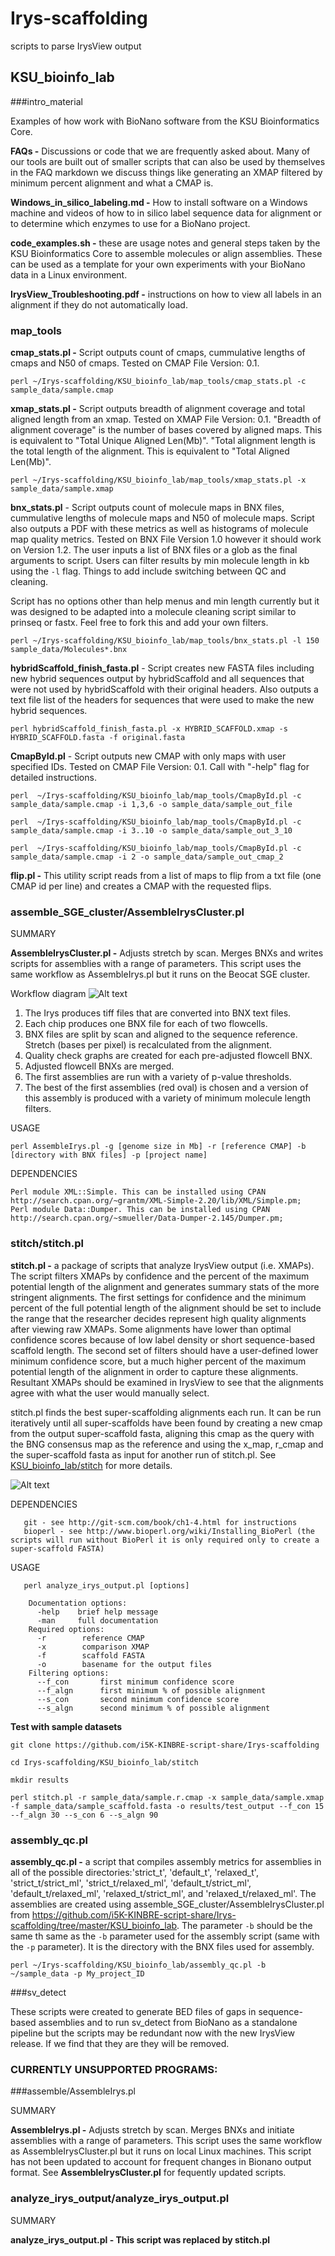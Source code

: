 Irys-scaffolding
================

scripts to parse IrysView output

KSU_bioinfo_lab
---------------

###intro_material

Examples of how work with BioNano software from the KSU Bioinformatics Core.

**FAQs -** Discussions or code that we are frequently asked about. Many of our tools are built out of smaller scripts that can also be used by themselves in the FAQ markdown we discuss things like generating an XMAP filtered by minimum percent alignment and what a CMAP is.

**Windows_in_silico_labeling.md -** How to install software on a Windows machine and videos of how to in silico label sequence data for alignment or to determine which enzymes to use for a BioNano project.

**code_examples.sh -** these are usage notes and general steps taken by the KSU Bioinformatics Core to assemble molecules or align assemblies. These can be  used as a template for your own experiments with your BioNano data in a Linux environment.

**IrysView_Troubleshooting.pdf -** instructions on how to view all labels in an alignment if they do not automatically load.

        
### map_tools 

**cmap_stats.pl -** Script outputs count of cmaps, cummulative lengths of cmaps and N50 of cmaps. Tested on CMAP File Version: 0.1.

```
perl ~/Irys-scaffolding/KSU_bioinfo_lab/map_tools/cmap_stats.pl -c sample_data/sample.cmap
```

**xmap_stats.pl -** Script outputs breadth of alignment coverage and total aligned length from an xmap. Tested on XMAP File Version: 0.1. "Breadth of alignment coverage" is the number of bases covered by aligned maps. This is equivalent to "Total Unique Aligned Len(Mb)". "Total alignment length is the total length of the alignment. This is equivalent to "Total Aligned Len(Mb)".

```
perl ~/Irys-scaffolding/KSU_bioinfo_lab/map_tools/xmap_stats.pl -x sample_data/sample.xmap
```

**bnx_stats.pl** - Script outputs count of molecule maps in BNX files, cummulative lengths of molecule maps and N50 of molecule maps. Script also outputs a PDF with these metrics as well as histograms of molecule map quality metrics. Tested on BNX File Version 1.0 however it should work on Version 1.2. The user inputs a list of BNX files or a glob as the final arguments to script. Users can filter results by min molecule length in kb using the `-l` flag. Things to add include switching between QC and cleaning.
 
Script has no options other than help menus and min length currently but it was designed to be adapted into a molecule cleaning script similar to prinseq or fastx. Feel free to fork this and add your own filters.

```
perl ~/Irys-scaffolding/KSU_bioinfo_lab/map_tools/bnx_stats.pl -l 150 sample_data/Molecules*.bnx
```

**hybridScaffold_finish_fasta.pl** - Script creates new FASTA files including new hybrid sequences output by hybridScaffold and all sequences that were not used by hybridScaffold with their original headers. Also outputs a text file list of the headers for sequences that were used to make the new hybrid sequences.

```
perl hybridScaffold_finish_fasta.pl -x HYBRID_SCAFFOLD.xmap -s HYBRID_SCAFFOLD.fasta -f original.fasta
```

**CmapById.pl** - Script outputs new CMAP with only maps with user specified IDs. Tested on CMAP File Version: 0.1. Call with "-help" flag for detailed instructions.

```
perl  ~/Irys-scaffolding/KSU_bioinfo_lab/map_tools/CmapById.pl -c sample_data/sample.cmap -i 1,3,6 -o sample_data/sample_out_file

perl  ~/Irys-scaffolding/KSU_bioinfo_lab/map_tools/CmapById.pl -c sample_data/sample.cmap -i 3..10 -o sample_data/sample_out_3_10

perl  ~/Irys-scaffolding/KSU_bioinfo_lab/map_tools/CmapById.pl -c sample_data/sample.cmap -i 2 -o sample_data/sample_out_cmap_2
```

**flip.pl -** This utility script reads from a list of maps to flip from a txt file (one CMAP id per line) and creates a CMAP with the requested flips.

### assemble_SGE_cluster/AssembleIrysCluster.pl 

SUMMARY

**AssembleIrysCluster.pl -** Adjusts stretch by scan. Merges BNXs and writes scripts for assemblies with a range of parameters. This script uses the same workflow as AssembleIrys.pl but it runs on the Beocat SGE cluster.

Workflow diagram
![Alt text](https://raw.githubusercontent.com/i5K-KINBRE-script-share/Irys-scaffolding/master/KSU_bioinfo_lab/assemble_SGE_cluster/bionano%20assembly%20workflow.png)

 1) The Irys produces tiff files that are converted into BNX text files.
 2) Each chip produces one BNX file for each of two flowcells.
 3) BNX files are split by scan and aligned to the sequence reference. Stretch (bases per pixel) is recalculated from the alignment.
 4) Quality check graphs are created for each pre-adjusted flowcell BNX.
 5) Adjusted flowcell BNXs are merged.
 6) The first assemblies are run with a variety of p-value thresholds.
 7) The best of the first assemblies (red oval) is chosen and a version of this assembly is produced with a variety of minimum molecule length filters.
    
USAGE
    
    perl AssembleIrys.pl -g [genome size in Mb] -r [reference CMAP] -b [directory with BNX files] -p [project name]
    
DEPENDENCIES


    Perl module XML::Simple. This can be installed using CPAN http://search.cpan.org/~grantm/XML-Simple-2.20/lib/XML/Simple.pm;
    Perl module Data::Dumper. This can be installed using CPAN http://search.cpan.org/~smueller/Data-Dumper-2.145/Dumper.pm;
    
    
### stitch/stitch.pl

**stitch.pl -**  a package of scripts that analyze IrysView output (i.e. XMAPs). The script filters XMAPs
       by confidence and the percent of the maximum potential length of the alignment and generates summary
       stats of the more stringent alignments. The first settings for confidence and the minimum percent of
       the full potential length of the alignment should be set to include the range that the researcher
       decides represent high quality alignments after viewing raw XMAPs. Some alignments have lower than
       optimal confidence scores because of low label density or short sequence-based scaffold length. The
       second set of filters should have a user-defined lower minimum confidence score, but a much higher
       percent of the maximum potential length of the alignment in order to capture these alignments.
       Resultant XMAPs should be examined in IrysView to see that the alignments agree with what the user
       would manually select.

stitch.pl finds the best super-scaffolding alignments each run. It can be run iteratively until all
       super-scaffolds have been found by creating a new cmap from the output super-scaffold fasta, aligning
       this cmap as the query with the BNG consensus map as the reference and using the x_map, r_cmap and
       the super-scaffold fasta as input for another run of stitch.pl. See [KSU_bioinfo_lab/stitch](https://github.com/i5K-KINBRE-script-share/Irys-scaffolding/tree/master/KSU_bioinfo_lab/stitch) for more details.

       
![Alt text](https://raw.github.com/i5K-KINBRE-script-share/Irys-scaffolding/master/KSU_bioinfo_lab/scaffolding.png)


DEPENDENCIES

       git - see http://git-scm.com/book/ch1-4.html for instructions
       bioperl - see http://www.bioperl.org/wiki/Installing_BioPerl (the scripts will run without BioPerl it is only required only to create a super-scaffold FASTA)
       

USAGE

       perl analyze_irys_output.pl [options]

        Documentation options:
          -help    brief help message
          -man     full documentation
        Required options:
          -r        reference CMAP
          -x        comparison XMAP
          -f        scaffold FASTA
          -o        basename for the output files
        Filtering options:
          --f_con       first minimum confidence score
          --f_algn      first minimum % of possible alignment
          --s_con       second minimum confidence score
          --s_algn      second minimum % of possible alignment

**Test with sample datasets**
```
git clone https://github.com/i5K-KINBRE-script-share/Irys-scaffolding

cd Irys-scaffolding/KSU_bioinfo_lab/stitch

mkdir results

perl stitch.pl -r sample_data/sample.r.cmap -x sample_data/sample.xmap -f sample_data/sample_scaffold.fasta -o results/test_output --f_con 15 --f_algn 30 --s_con 6 --s_algn 90
```

### assembly_qc.pl 

**assembly_qc.pl -** a script that compiles assembly metrics for assemblies in all of the possible directories:'strict_t', 'default_t', 'relaxed_t', 'strict_t/strict_ml', 'strict_t/relaxed_ml', 'default_t/strict_ml', 'default_t/relaxed_ml', 'relaxed_t/strict_ml', and 'relaxed_t/relaxed_ml'. The assemblies are created using assemble_SGE_cluster/AssembleIrysCluster.pl from https://github.com/i5K-KINBRE-script-share/Irys-scaffolding/tree/master/KSU_bioinfo_lab. The parameter `-b` should be the same th same as the `-b` parameter used for the assembly script (same with the `-p` parameter). It is the directory with the BNX files used for assembly.

```
perl ~/Irys-scaffolding/KSU_bioinfo_lab/assembly_qc.pl -b ~/sample_data -p My_project_ID
```

###sv_detect

These scripts were created to generate BED files of gaps in sequence-based assemblies and to run sv_detect from BioNano as a standalone pipeline but the scripts may be redundant now with the new IrysView release. If we find that they are they will be removed.

### CURRENTLY UNSUPPORTED PROGRAMS:

###assemble/AssembleIrys.pl

SUMMARY

**AssembleIrys.pl -** Adjusts stretch by scan. Merges BNXs and initiate assemblies with a range of parameters. This script uses the same workflow as AssembleIrysCluster.pl but it runs on local Linux machines. This script has not been updated to account for frequent changes in Bionano output format. See **AssembleIrysCluster.pl** for fequently updated scripts.

### analyze_irys_output/analyze_irys_output.pl

SUMMARY

**analyze_irys_output.pl - This script was replaced by stitch.pl**


